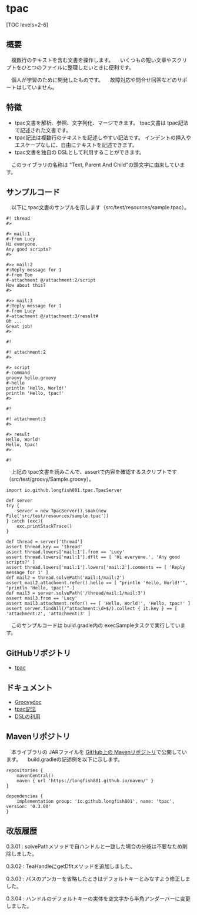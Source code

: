 # tpac

[TOC levels=2-6]

## 概要

　複数行のテキストを含む文書を操作します。
　いくつもの短い文章やスクリプトをひとつのファイルに整理したいときに便利です。

　個人が学習のために開発したものです。
　故障対応や問合せ回答などのサポートはしていません。

## 特徴

* tpac文書を解析、参照、文字列化、マージできます。
  tpac文書は tpac記法で記述された文書です。
* tpac記法は複数行のテキストを記述しやすい記法です。
  インデントの挿入やエスケープなしに、自由にテキストを記述できます。
* tpac文書を独自の DSLとして利用することができます。

　このライブラリの名称は "Text, Parent And Child"の頭文字に由来しています。

## サンプルコード

　以下に tpac文書のサンプルを示します（src/test/resources/sample.tpac）。

```
#! thread
#>

#> mail:1
#-from Lucy
Hi everyone.
Any good scripts?
#>

#>> mail:2
#:Reply message for 1
#-from Tom
#-attachment @/attachment:2/script
How about this?
#>

#>> mail:3
#:Reply message for 1
#-from Lucy
#-attachment @/attachment:3/result#
Oh ...
Great job!
#>

#!

#! attachment:2
#>

#> script
#-command
groovy hello.groovy
#-hello
println 'Hello, World!'
println 'Hello, tpac!'
#>

#!

#! attachment:3
#>

#> result
Hello, World!
Hello, tpac!
#>

#!
```

　上記の tpac文書を読みこんで、assertで内容を確認するスクリプトです（src/test/groovy/Sample.groovy）。

```
import io.github.longfish801.tpac.TpacServer

def server
try {
	server = new TpacServer().soak(new File('src/test/resources/sample.tpac'))
} catch (exc){
	exc.printStackTrace()
}

def thread = server['thread']
assert thread.key == 'thread'
assert thread.lowers['mail:1'].from == 'Lucy'
assert thread.lowers['mail:1'].dflt == [ 'Hi everyone.', 'Any good scripts?' ]
assert thread.lowers['mail:1'].lowers['mail:2'].comments == [ 'Reply message for 1' ]
def mail2 = thread.solvePath('mail:1/mail:2')
assert mail2.attachment.refer().hello == [ "println 'Hello, World!'", "println 'Hello, tpac!'" ]
def mail3 = server.solvePath('/thread/mail:1/mail:3')
assert mail3.from == 'Lucy'
assert mail3.attachment.refer() == [ 'Hello, World!', 'Hello, tpac!' ]
assert server.findAll(/^attachment:\d+$/).collect { it.key } == [ 'attachment:2', 'attachment:3' ]
```

　このサンプルコードは build.gradle内の execSampleタスクで実行しています。

## GitHubリポジトリ

* [tpac](https://github.com/longfish801/tpac)

## ドキュメント

* [Groovydoc](groovydoc/)
* [tpac記法](notation.html)
* [DSLの利用](dsl.html)

## Mavenリポジトリ

　本ライブラリの JARファイルを [GitHub上の Mavenリポジトリ](https://github.com/longfish801/maven)で公開しています。
　build.gradleの記述例を以下に示します。

```
repositories {
	mavenCentral()
	maven { url 'https://longfish801.github.io/maven/' }
}

dependencies {
	implementation group: 'io.github.longfish801', name: 'tpac', version: '0.3.00'
}
```

## 改版履歴

0.3.01
: solvePathメソッドで自ハンドルと一致した場合の分岐は不要なため削除しました。

0.3.02
: TeaHandleにgetDfltメソッドを追加しました。

0.3.03
: パスのアンカーを省略したときはデフォルトキーとみなすよう修正しました。

0.3.04
: ハンドルのデフォルトキーの実体を空文字から半角アンダーバーに変更しました。
